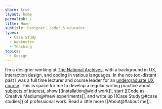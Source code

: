 ```yaml
---
share: true
layout: home
permalink: /
title: Home
subtitle: Designer, coder & educator.
types:
  - Case Study
  - Weeknotes
  - Teaching
topics:
  - Design
---
```



I’m a designer working at [The National Archives](), with a background in UX, interaction design, and coding in various languages. In the not-too-distant past I was a full time lecturer and course leader for an [undergraduate UX course](https://www.arts.ac.uk/subjects/animation-interactive-film-and-sound/undergraduate/ba-hons-user-experience-design-lcc). This is space for me to develop a regular writing practice about [subjects of interest](), show [[Installation@#old work]], start [[Code as Creative Medium@#new experiments]], and write up [[Case Study@#case studies]] of professional work. Read a little more [[About@#about me]].
